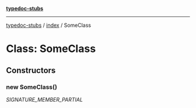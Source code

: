 [**typedoc-stubs**](../../index.md)

***

[typedoc-stubs](../../index.md) / [index](../index.md) / SomeClass

# Class: SomeClass

## Constructors

<a id="constructors" name="constructors"></a>

### new SomeClass()

_SIGNATURE_MEMBER_PARTIAL_
